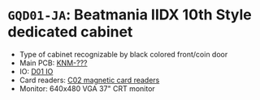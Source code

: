 # `GQD01-JA`: Beatmania IIDX 10th Style dedicated cabinet

* Type of cabinet recognizable by black colored front/coin door
* Main PCB: [KNM-???](../boards.md#knm-???)
* IO: [D01 IO](../io.md#d01-io)
* Card readers: [C02 magnetic card readers](../io.md#c02-magnetic-card-readers)
* Monitor: 640x480 VGA 37" CRT monitor

